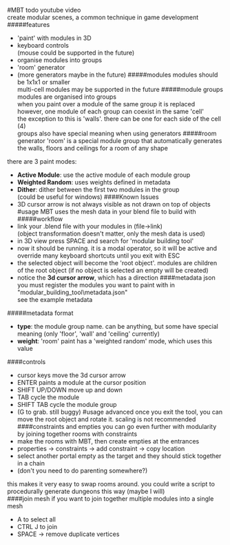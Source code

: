 #MBT
todo youtube video  
create modular scenes, a common technique in game development
#####features
* 'paint' with modules in 3D
* keyboard controls  
(mouse could be supported in the future) 
* organise modules into groups
* 'room' generator
* (more generators maybe in the future)
#####modules
modules should be 1x1x1 or smaller  
multi-cell modules may be supported in the future
#####module groups
modules are organised into groups  
when you paint over a module of the same group it is replaced  
however, one module of each group can coexist in the same 'cell'  
the exception to this is 'walls'. there can be one for each side of the cell (4)  
groups also have special meaning when using generators
#####room generator
'room' is a special module group that automatically generates the walls, floors and ceilings for a room of any shape  

there are 3 paint modes:
* __Active Module__: use the active module of each module group
* __Weighted Random__: uses weights defined in metadata
* __Dither__: dither between the first two modules in the group  
(could be useful for windows)
####Known Issues
* 3D cursor arrow is not always visible as not drawn on top of objects
#usage
MBT uses the mesh data in your blend file to build with    
#####workflow
* link your .blend file with your modules in (file->link)  
  (object transformation doesn't matter, only the mesh data is used)
* in 3D view press SPACE and search for 'modular building tool'
* now it should be running. it is a modal operator, so it will be active and override many keyboard shortcuts until you exit with ESC
* the selected object will become the 'root object'. modules are children of the root object
(if no object is selected an empty will be created)
* notice the __3d cursor arrow__, which has a direction
####metadata json
you must register the modules you want to paint with in "modular_building_tool\metadata.json"  
see the example metadata  

#####metadata format
* __type__: the module group name. 
can be anything, but some have special meaning 
(only 'floor', 'wall' and 'ceiling' currently) 
* __weight__: 'room' paint has a 'weighted random' mode, which uses this value  
 
####controls
* cursor keys move the 3d cursor arrow
* ENTER paints a module at the cursor position
* SHIFT UP/DOWN move up and down
* TAB cycle the module
* SHIFT TAB cycle the module group
* (G to grab. still buggy)
#usage advanced
once you exit the tool, you can move the root object and rotate it. scaling is not recommended  
####constraints and empties
you can go even further with modularity by joining together rooms with constraints
* make the rooms with MBT, then create empties at the entrances 
* properties -> constraints -> add constraint -> copy location   
* select another portal empty as the target and they should stick together in a chain
* (don't you need to do parenting somewhere?)

this makes it very easy to swap rooms around. you could write a script to procedurally generate dungeons this way (maybe I will)	
####join mesh
if you want to join together multiple modules into a single mesh
* A to select all
* CTRL J to join
* SPACE -> remove duplicate vertices
